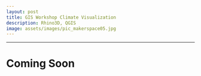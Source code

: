 ```yaml
---
layout: post
title: GIS Workshop Climate Visualization
description: Rhino3D, QGIS
image: assets/images/pic_makerspace05.jpg
---
```

<hr />

# Coming Soon